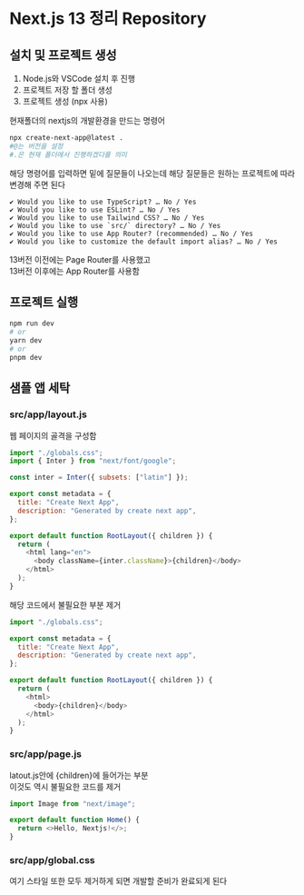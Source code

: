 # **Next.js 13 정리 Repository**

## **설치 및 프로젝트 생성**

1. Node.js와 VSCode 설치 후 진행
2. 프로젝트 저장 할 폴더 생성
3. 프로젝트 생성 (npx 사용)

현재폴더의 nextjs의 개발환경을 만드는 명령어

```bash
npx create-next-app@latest .
#@는 버전을 설정
#.은 현재 폴더에서 진행하겠다를 의미
```

해당 명령어를 입력하면 밑에 질문들이 나오는데 해당 질문들은 원하는 프로젝트에 따라 변경해 주면 된다

```
✔ Would you like to use TypeScript? … No / Yes
✔ Would you like to use ESLint? … No / Yes
✔ Would you like to use Tailwind CSS? … No / Yes
✔ Would you like to use `src/` directory? … No / Yes
✔ Would you like to use App Router? (recommended) … No / Yes
✔ Would you like to customize the default import alias? … No / Yes
```

13버전 이전에는 Page Router를 사용했고  
13버전 이후에는 App Router를 사용함

## **프로젝트 실행**

```bash
npm run dev
# or
yarn dev
# or
pnpm dev
```

## **샘플 앱 세탁**

### src/app/layout.js

웹 페이지의 골격을 구성함

```js
import "./globals.css";
import { Inter } from "next/font/google";

const inter = Inter({ subsets: ["latin"] });

export const metadata = {
  title: "Create Next App",
  description: "Generated by create next app",
};

export default function RootLayout({ children }) {
  return (
    <html lang="en">
      <body className={inter.className}>{children}</body>
    </html>
  );
}
```

해당 코드에서 불필요한 부분 제거

```js
import "./globals.css";

export const metadata = {
  title: "Create Next App",
  description: "Generated by create next app",
};

export default function RootLayout({ children }) {
  return (
    <html>
      <body>{children}</body>
    </html>
  );
}
```

### src/app/page.js

latout.js안에 {children}에 들어가는 부분  
이것도 역시 불필요한 코드를 제거

```js
import Image from "next/image";

export default function Home() {
  return <>Hello, Nextjs!</>;
}
```

### src/app/global.css

여기 스타일 또한 모두 제거하게 되면 개발할 준비가 완료되게 된다
